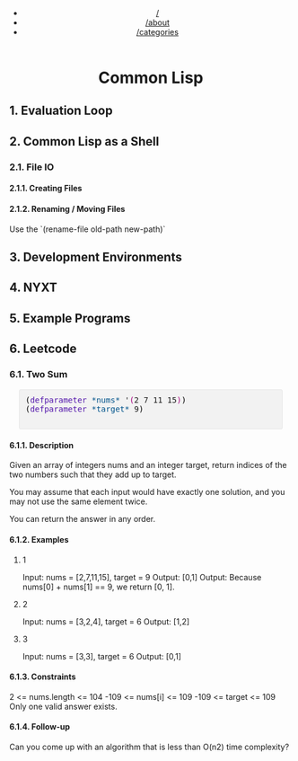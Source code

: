 <?xml version="1.0" encoding="utf-8"?>
<!DOCTYPE html PUBLIC "-//W3C//DTD XHTML 1.0 Strict//EN"
"http://www.w3.org/TR/xhtml1/DTD/xhtml1-strict.dtd">
<html xmlns="http://www.w3.org/1999/xhtml" lang="en" xml:lang="en">
<head>
<!-- 2022-09-25 Sun 15:30 -->
<meta http-equiv="Content-Type" content="text/html;charset=utf-8" />
<meta name="viewport" content="width=device-width, initial-scale=1" />
<title>Common Lisp</title>
<meta name="author" content="Zain Jabbar" />
<meta name="generator" content="Org Mode" />
<style>
  #content { max-width: 60em; margin: auto; }
  .title  { text-align: center;
             margin-bottom: .2em; }
  .subtitle { text-align: center;
              font-size: medium;
              font-weight: bold;
              margin-top:0; }
  .todo   { font-family: monospace; color: red; }
  .done   { font-family: monospace; color: green; }
  .priority { font-family: monospace; color: orange; }
  .tag    { background-color: #eee; font-family: monospace;
            padding: 2px; font-size: 80%; font-weight: normal; }
  .timestamp { color: #bebebe; }
  .timestamp-kwd { color: #5f9ea0; }
  .org-right  { margin-left: auto; margin-right: 0px;  text-align: right; }
  .org-left   { margin-left: 0px;  margin-right: auto; text-align: left; }
  .org-center { margin-left: auto; margin-right: auto; text-align: center; }
  .underline { text-decoration: underline; }
  #postamble p, #preamble p { font-size: 90%; margin: .2em; }
  p.verse { margin-left: 3%; }
  pre {
    border: 1px solid #e6e6e6;
    border-radius: 3px;
    background-color: #f2f2f2;
    padding: 8pt;
    font-family: monospace;
    overflow: auto;
    margin: 1.2em;
  }
  pre.src {
    position: relative;
    overflow: auto;
  }
  pre.src:before {
    display: none;
    position: absolute;
    top: -8px;
    right: 12px;
    padding: 3px;
    color: #555;
    background-color: #f2f2f299;
  }
  pre.src:hover:before { display: inline; margin-top: 14px;}
  /* Languages per Org manual */
  pre.src-asymptote:before { content: 'Asymptote'; }
  pre.src-awk:before { content: 'Awk'; }
  pre.src-authinfo::before { content: 'Authinfo'; }
  pre.src-C:before { content: 'C'; }
  /* pre.src-C++ doesn't work in CSS */
  pre.src-clojure:before { content: 'Clojure'; }
  pre.src-css:before { content: 'CSS'; }
  pre.src-D:before { content: 'D'; }
  pre.src-ditaa:before { content: 'ditaa'; }
  pre.src-dot:before { content: 'Graphviz'; }
  pre.src-calc:before { content: 'Emacs Calc'; }
  pre.src-emacs-lisp:before { content: 'Emacs Lisp'; }
  pre.src-fortran:before { content: 'Fortran'; }
  pre.src-gnuplot:before { content: 'gnuplot'; }
  pre.src-haskell:before { content: 'Haskell'; }
  pre.src-hledger:before { content: 'hledger'; }
  pre.src-java:before { content: 'Java'; }
  pre.src-js:before { content: 'Javascript'; }
  pre.src-latex:before { content: 'LaTeX'; }
  pre.src-ledger:before { content: 'Ledger'; }
  pre.src-lisp:before { content: 'Lisp'; }
  pre.src-lilypond:before { content: 'Lilypond'; }
  pre.src-lua:before { content: 'Lua'; }
  pre.src-matlab:before { content: 'MATLAB'; }
  pre.src-mscgen:before { content: 'Mscgen'; }
  pre.src-ocaml:before { content: 'Objective Caml'; }
  pre.src-octave:before { content: 'Octave'; }
  pre.src-org:before { content: 'Org mode'; }
  pre.src-oz:before { content: 'OZ'; }
  pre.src-plantuml:before { content: 'Plantuml'; }
  pre.src-processing:before { content: 'Processing.js'; }
  pre.src-python:before { content: 'Python'; }
  pre.src-R:before { content: 'R'; }
  pre.src-ruby:before { content: 'Ruby'; }
  pre.src-sass:before { content: 'Sass'; }
  pre.src-scheme:before { content: 'Scheme'; }
  pre.src-screen:before { content: 'Gnu Screen'; }
  pre.src-sed:before { content: 'Sed'; }
  pre.src-sh:before { content: 'shell'; }
  pre.src-sql:before { content: 'SQL'; }
  pre.src-sqlite:before { content: 'SQLite'; }
  /* additional languages in org.el's org-babel-load-languages alist */
  pre.src-forth:before { content: 'Forth'; }
  pre.src-io:before { content: 'IO'; }
  pre.src-J:before { content: 'J'; }
  pre.src-makefile:before { content: 'Makefile'; }
  pre.src-maxima:before { content: 'Maxima'; }
  pre.src-perl:before { content: 'Perl'; }
  pre.src-picolisp:before { content: 'Pico Lisp'; }
  pre.src-scala:before { content: 'Scala'; }
  pre.src-shell:before { content: 'Shell Script'; }
  pre.src-ebnf2ps:before { content: 'ebfn2ps'; }
  /* additional language identifiers per "defun org-babel-execute"
       in ob-*.el */
  pre.src-cpp:before  { content: 'C++'; }
  pre.src-abc:before  { content: 'ABC'; }
  pre.src-coq:before  { content: 'Coq'; }
  pre.src-groovy:before  { content: 'Groovy'; }
  /* additional language identifiers from org-babel-shell-names in
     ob-shell.el: ob-shell is the only babel language using a lambda to put
     the execution function name together. */
  pre.src-bash:before  { content: 'bash'; }
  pre.src-csh:before  { content: 'csh'; }
  pre.src-ash:before  { content: 'ash'; }
  pre.src-dash:before  { content: 'dash'; }
  pre.src-ksh:before  { content: 'ksh'; }
  pre.src-mksh:before  { content: 'mksh'; }
  pre.src-posh:before  { content: 'posh'; }
  /* Additional Emacs modes also supported by the LaTeX listings package */
  pre.src-ada:before { content: 'Ada'; }
  pre.src-asm:before { content: 'Assembler'; }
  pre.src-caml:before { content: 'Caml'; }
  pre.src-delphi:before { content: 'Delphi'; }
  pre.src-html:before { content: 'HTML'; }
  pre.src-idl:before { content: 'IDL'; }
  pre.src-mercury:before { content: 'Mercury'; }
  pre.src-metapost:before { content: 'MetaPost'; }
  pre.src-modula-2:before { content: 'Modula-2'; }
  pre.src-pascal:before { content: 'Pascal'; }
  pre.src-ps:before { content: 'PostScript'; }
  pre.src-prolog:before { content: 'Prolog'; }
  pre.src-simula:before { content: 'Simula'; }
  pre.src-tcl:before { content: 'tcl'; }
  pre.src-tex:before { content: 'TeX'; }
  pre.src-plain-tex:before { content: 'Plain TeX'; }
  pre.src-verilog:before { content: 'Verilog'; }
  pre.src-vhdl:before { content: 'VHDL'; }
  pre.src-xml:before { content: 'XML'; }
  pre.src-nxml:before { content: 'XML'; }
  /* add a generic configuration mode; LaTeX export needs an additional
     (add-to-list 'org-latex-listings-langs '(conf " ")) in .emacs */
  pre.src-conf:before { content: 'Configuration File'; }

  table { border-collapse:collapse; }
  caption.t-above { caption-side: top; }
  caption.t-bottom { caption-side: bottom; }
  td, th { vertical-align:top;  }
  th.org-right  { text-align: center;  }
  th.org-left   { text-align: center;   }
  th.org-center { text-align: center; }
  td.org-right  { text-align: right;  }
  td.org-left   { text-align: left;   }
  td.org-center { text-align: center; }
  dt { font-weight: bold; }
  .footpara { display: inline; }
  .footdef  { margin-bottom: 1em; }
  .figure { padding: 1em; }
  .figure p { text-align: center; }
  .equation-container {
    display: table;
    text-align: center;
    width: 100%;
  }
  .equation {
    vertical-align: middle;
  }
  .equation-label {
    display: table-cell;
    text-align: right;
    vertical-align: middle;
  }
  .inlinetask {
    padding: 10px;
    border: 2px solid gray;
    margin: 10px;
    background: #ffffcc;
  }
  #org-div-home-and-up
   { text-align: right; font-size: 70%; white-space: nowrap; }
  textarea { overflow-x: auto; }
  .linenr { font-size: smaller }
  .code-highlighted { background-color: #ffff00; }
  .org-info-js_info-navigation { border-style: none; }
  #org-info-js_console-label
    { font-size: 10px; font-weight: bold; white-space: nowrap; }
  .org-info-js_search-highlight
    { background-color: #ffff00; color: #000000; font-weight: bold; }
  .org-svg { }
</style>

<link rel="stylesheet" href="/css/main-dark.css" type="text/css"/>
<header><div class="menu"><ul>
<li><a href="/">/</a></li>
<li><a href="/about.html">/about</a></li>
<li><a href="/categories.html">/categories</a></li>
</ul></div></header>
</head>
<body>
<div id="content" class="content">
<h1 class="title">Common Lisp</h1>


<div id="outline-container-orgc8e0b3a" class="outline-2">
<h2 id="orgc8e0b3a"><span class="section-number-2">1.</span> Evaluation Loop</h2>
</div>

<div id="outline-container-orgca415f0" class="outline-2">
<h2 id="orgca415f0"><span class="section-number-2">2.</span> Common Lisp as a Shell</h2>
<div class="outline-text-2" id="text-2">
</div>
<div id="outline-container-org2b4b6f0" class="outline-3">
<h3 id="org2b4b6f0"><span class="section-number-3">2.1.</span> File IO</h3>
<div class="outline-text-3" id="text-2-1">
</div>
<div id="outline-container-org38e8c12" class="outline-4">
<h4 id="org38e8c12"><span class="section-number-4">2.1.1.</span> Creating Files</h4>
</div>

<div id="outline-container-org1201149" class="outline-4">
<h4 id="org1201149"><span class="section-number-4">2.1.2.</span> Renaming / Moving Files</h4>
<div class="outline-text-4" id="text-2-1-2">
<p>
Use the `(rename-file old-path new-path)`
</p>
</div>
</div>
</div>
</div>

<div id="outline-container-orgf4c1da3" class="outline-2">
<h2 id="orgf4c1da3"><span class="section-number-2">3.</span> Development Environments</h2>
</div>

<div id="outline-container-org56ee309" class="outline-2">
<h2 id="org56ee309"><span class="section-number-2">4.</span> NYXT</h2>
</div>

<div id="outline-container-orga63e5b0" class="outline-2">
<h2 id="orga63e5b0"><span class="section-number-2">5.</span> Example Programs</h2>
</div>

<div id="outline-container-org5765843" class="outline-2">
<h2 id="org5765843"><span class="section-number-2">6.</span> Leetcode</h2>
<div class="outline-text-2" id="text-6">
</div>
<div id="outline-container-org9b215fc" class="outline-3">
<h3 id="org9b215fc"><span class="section-number-3">6.1.</span> Two Sum</h3>
<div class="outline-text-3" id="text-6-1">
<div class="org-src-container">
<pre class="src src-common-lisp"><span style="color: #000000;">(</span><span style="color: #5317ac;">defparameter</span> <span style="color: #00538b;">*nums*</span> '<span style="color: #a8007f;">(</span>2 7 11 15<span style="color: #a8007f;">)</span><span style="color: #000000;">)</span>
<span style="color: #000000;">(</span><span style="color: #5317ac;">defparameter</span> <span style="color: #00538b;">*target*</span> 9<span style="color: #000000;">)</span>


</pre>
</div>
</div>

<div id="outline-container-org561cbe3" class="outline-4">
<h4 id="org561cbe3"><span class="section-number-4">6.1.1.</span> Description</h4>
<div class="outline-text-4" id="text-6-1-1">
<p>
Given an array of integers nums and an integer target, return indices of the two numbers such that they add up to target.
</p>

<p>
You may assume that each input would have exactly one solution, and you may not use the same element twice.
</p>

<p>
You can return the answer in any order.
</p>
</div>
</div>

<div id="outline-container-org7babba0" class="outline-4">
<h4 id="org7babba0"><span class="section-number-4">6.1.2.</span> Examples</h4>
<div class="outline-text-4" id="text-6-1-2">
</div>
<ol class="org-ol">
<li><a id="org17fd8b1"></a>1<br />
<div class="outline-text-5" id="text-6-1-2-1">
<p>
Input: nums = [2,7,11,15], target = 9
Output: [0,1]
Output: Because nums[0] + nums[1] == 9, we return [0, 1].
</p>
</div>
</li>

<li><a id="org711ae64"></a>2<br />
<div class="outline-text-5" id="text-6-1-2-2">
<p>
Input: nums = [3,2,4], target = 6
Output: [1,2]
</p>
</div>
</li>

<li><a id="org7916014"></a>3<br />
<div class="outline-text-5" id="text-6-1-2-3">
<p>
Input: nums = [3,3], target = 6
Output: [0,1]
</p>
</div>
</li>
</ol>
</div>

<div id="outline-container-orga0c8778" class="outline-4">
<h4 id="orga0c8778"><span class="section-number-4">6.1.3.</span> Constraints</h4>
<div class="outline-text-4" id="text-6-1-3">
<p>
2 &lt;= nums.length &lt;= 104
-109 &lt;= nums[i] &lt;= 109
-109 &lt;= target &lt;= 109
Only one valid answer exists.
</p>
</div>
</div>

<div id="outline-container-org4109b8d" class="outline-4">
<h4 id="org4109b8d"><span class="section-number-4">6.1.4.</span> Follow-up</h4>
<div class="outline-text-4" id="text-6-1-4">
<p>
Can you come up with an algorithm that is less than O(n2) time complexity?
</p>
</div>
</div>
</div>
</div>
</div>
</body>
</html>
